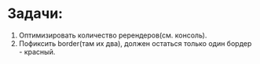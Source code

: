 # Задачи:
1) Оптимизировать количество ререндеров(см. консоль). 
2) Пофиксить border(там их два), должен остаться только один бордер - красный.
